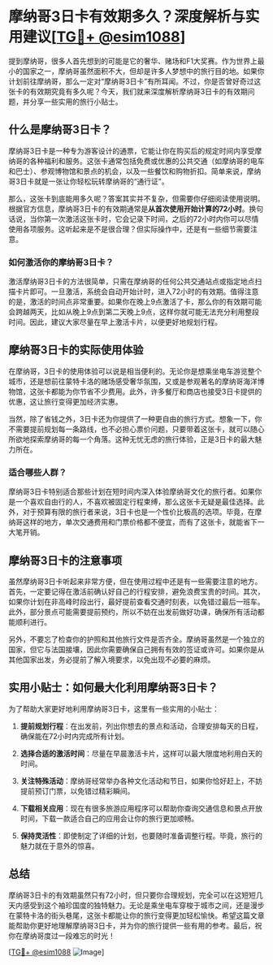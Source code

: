 # 摩纳哥3日卡有效期多久？深度解析与实用建议[[TG💪+ @esim1088](https://t.me/s/esim1088)]

提到摩纳哥，很多人首先想到的可能是它的奢华、赌场和F1大奖赛。作为世界上最小的国家之一，摩纳哥虽然面积不大，但却是许多人梦想中的旅行目的地。如果你计划前往摩纳哥，那么一定对“摩纳哥3日卡”有所耳闻。不过，你是否曾好奇过这张卡的有效期究竟有多久呢？今天，我们就来深度解析摩纳哥3日卡的有效期问题，并分享一些实用的旅行小贴士。

## 什么是摩纳哥3日卡？

摩纳哥3日卡是一种专为游客设计的通票，它能让你在购买后的规定时间内享受摩纳哥的各种福利和服务。这张卡通常包括免费或优惠的公共交通（如摩纳哥的电车和巴士）、参观博物馆和景点的机会，以及一些餐饮和购物折扣。简单来说，摩纳哥3日卡就是一张让你轻松玩转摩纳哥的“通行证”。

那么，这张卡到底能用多久呢？答案其实并不复杂，但需要你仔细阅读使用说明。根据官方信息，摩纳哥3日卡的有效期通常是**从首次使用开始计算的72小时**。换句话说，当你第一次激活这张卡时，它会记录下时间，之后的72小时内你可以尽情使用各项服务。这听起来是不是很合理？但实际操作中，还是有一些细节需要注意。

### 如何激活你的摩纳哥3日卡？

激活摩纳哥3日卡的方法很简单，只需在摩纳哥的任何公共交通站点或指定地点扫描卡片即可。一旦激活，系统会自动开始计时，进入72小时的有效期。值得注意的是，激活的时间点非常重要。如果你在晚上9点激活了卡，那么你的有效期可能会跨越两天，比如从晚上9点到第二天晚上9点，这样你就可能无法充分利用整段时间。因此，建议大家尽量在早上激活卡片，以便更好地规划行程。

## 摩纳哥3日卡的实际使用体验

在摩纳哥，3日卡的使用体验可以说是相当便利的。无论你是想乘坐电车游览整个城市，还是想前往蒙特卡洛的赌场感受奢华氛围，又或是参观著名的摩纳哥海洋博物馆，这张卡都能为你节省不少费用。此外，许多餐厅和商店也接受3日卡提供的优惠，这让旅行变得更加经济实惠。

当然，除了省钱之外，3日卡还为你提供了一种更自由的旅行方式。想象一下，你不需要提前规划每一条路线，也不必担心票价问题，只要带着这张卡，就可以随心所欲地探索摩纳哥的每一个角落。这种无忧无虑的旅行体验，正是3日卡的最大魅力所在。

### 适合哪些人群？

摩纳哥3日卡特别适合那些计划在短时间内深入体验摩纳哥文化的旅行者。如果你是一个喜欢自由行的人，不喜欢被固定行程束缚，那么这张卡无疑是最佳选择。此外，对于预算有限的旅行者来说，3日卡也是一个性价比极高的选项。毕竟，在摩纳哥这样的地方，单次交通费用和门票价格都不便宜，而有了这张卡，就能省下一大笔开销。

## 摩纳哥3日卡的注意事项

虽然摩纳哥3日卡听起来非常方便，但在使用过程中还是有一些需要注意的地方。首先，一定要记得在激活前确认好自己的行程安排，避免浪费宝贵的时间。其次，如果你计划在非高峰时段出行，最好提前查看交通时刻表，以免错过最后一班车。此外，部分景点可能需要提前预约，所以不妨在出发前做好功课，确保所有活动都能顺利进行。

另外，不要忘了检查你的护照和其他旅行文件是否齐全。摩纳哥虽然是一个独立的国家，但它与法国接壤，因此你需要确保自己拥有有效的签证或许可。如果你是从其他国家出发，务必提前了解入境要求，以免出现不必要的麻烦。

## 实用小贴士：如何最大化利用摩纳哥3日卡？

为了帮助大家更好地利用摩纳哥3日卡，这里有一些实用的小贴士：

1. **提前规划行程**：在出发前，列出你想去的景点和活动，合理安排每天的日程，确保能在72小时内完成所有计划。
   
2. **选择合适的激活时间**：尽量在早晨激活卡片，这样可以最大限度地利用白天的时间。

3. **关注特殊活动**：摩纳哥经常举办各种文化活动和节日，如果你恰好赶上，不妨提前预订门票，以免错过精彩瞬间。

4. **下载相关应用**：现在有很多旅游应用程序可以帮助你查询交通信息和景点开放时间，下载一款适合自己的应用会让你的旅行更加顺畅。

5. **保持灵活性**：即使制定了详细的计划，也要随时准备调整行程。毕竟，旅行的魅力就在于意外的惊喜。

## 总结

摩纳哥3日卡的有效期虽然只有72小时，但只要你合理规划，完全可以在这短短几天内感受到这个袖珍国度的独特魅力。无论是乘坐电车穿梭于城市之间，还是漫步在蒙特卡洛的街头巷尾，这张卡都能让你的旅行变得更加轻松愉快。希望这篇文章能帮助你更好地理解摩纳哥3日卡，并为你的旅行提供一些有用的参考。最后，祝你在摩纳哥度过一段难忘的时光！

[[TG💪+ @esim1088](https://t.me/s/esim1088) ![Image](https://i.postimg.cc/4NQfJmqS/Snipaste-2025-05-13-00-14-12.png)]